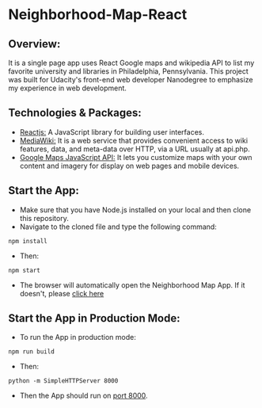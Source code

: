 # Neighborhood-Map-React

## Overview:
It is a single page app uses React Google maps and wikipedia API to list my favorite university and libraries in Philadelphia, Pennsylvania. This project was built for Udacity's front-end web developer Nanodegree to emphasize my experience in web development. 

## Technologies & Packages:
* [Reactjs:](https://reactjs.org) A JavaScript library for building user interfaces.
* [MediaWiki:](https://www.mediawiki.org/wiki/API:Main_page) It is a web service that provides convenient access to wiki features, data, and meta-data over HTTP, via a URL usually at api.php.
* [Google Maps JavaScript API:](https://developers.google.com/maps/documentation/javascript/tutorial) It lets you customize maps with your own content and imagery for display on web pages and mobile devices.

## Start the App:
* Make sure that you have Node.js installed on your local and then clone this repository. 
* Navigate to the cloned file and type the following command:

`npm install`

* Then:

`npm start`

* The browser will automatically open the Neighborhood Map App. If it doesn't, please [click here](http://localhost:3000/)

## Start the App in Production Mode:
* To run the App in production mode:

`npm run build`

* Then:

`python -m SimpleHTTPServer 8000`

* Then the App should run on [port 8000](http://localhost:8000). 


